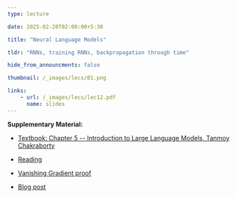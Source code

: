 ```yaml
---
type: lecture

date: 2025-02-20T02:00:00+5:30

title: "Neural Language Models"

tldr: "RNNs, training RNNs, backpropagation through time"

hide_from_announcments: false

thumbnail: /_images/lecs/01.png

links: 
    - url: /_images/lecs/lec12.pdf
      name: slides
---
```

**Supplementary Material:**
- [Textbook: Chapter 5 -- Introduction to Large Language Models, Tanmoy Chakraborty](https://www.amazon.in/Introduction-Large-Language-Models-Generative/dp/936386474X?crid=3EEJDPN3KFTX2&dib=eyJ2IjoiMSJ9.4K1aiA--SOAJiVgp0r98fQ._Dsmj2zd6yN1P6aoDLSXZJ1cdi7H9OnVvi9S_Edmw_E&dib_tag=se&keywords=tanmoy+chakraborty%2C+introduction+to+large+language+models&qid=1739206737&sprefix=tanmoy%2Caps%2C285&sr=8-1)

- [Reading](https://web.stanford.edu/class/archive/cs/cs224n/cs224n.1224/readings/cs224n-2019-notes05-LM_RNN.pdf)
- [Vanishing Gradient proof](https://arxiv.org/pdf/1211.5063)
- [Blog post](https://colah.github.io/posts/2015-08-Understanding-LSTMs/)
